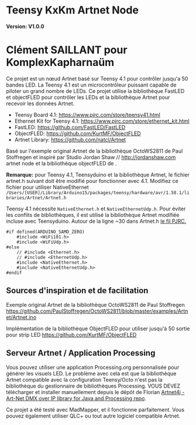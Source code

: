 # Teensy KxKm Artnet Node
**Version: V1.0.0**
# Clément SAILLANT pour KomplexKapharnaüm

Ce projet est un nœud Artnet basé sur Teensy 4.1 pour contrôler jusqu'a 50 bandes LED. La Teensy 4.1 est un microcontrôleur puissant capable de piloter un grand nombre de LEDs. Ce projet utilise la bibliothèque FastLED et objectFLED pour contrôler les LEDs et la bibliothèque Artnet pour recevoir les données Artnet.

* Teensy Board 4.1: https://www.pjrc.com/store/teensy41.html 
* Ethernet Kit for Teensy 4.1: https://www.pjrc.com/store/ethernet_kit.html
* FastLED: https://github.com/FastLED/FastLED
* ObjectFLED: https://github.com/KurtMF/ObjectFLED
* Artnet Library: https://github.com/natcl/Artnet

Basé sur l'exemple original Artnet de la bibliothèque OctoWS2811 de Paul Stoffregen et inspiré par Studio Jordan Shaw // http://jordanshaw.com artnet node et la bibliothèque objectFLED de .

**Remarque:** pour Teensy 4.1, Teensyduino et la bibliothèque Artnet, le fichier artnet.h suivant doit être modifié pour fonctionner avec 4.1.
Modifiez ce fichier pour utiliser NativeEthernet `/Users/[USER]/Library/Arduino15/packages/teensy/hardware/avr/1.58.1/libraries/Artnet/Artnet.h`

Teensy 4.1 nécessite `NativeEthernet.h` et `NativeEthernetUdp.h`.
Pour éviter les conflits de bibliothèques, il est utilisé la bibliothèque Artnet modifiée incluse avec Teensyduino. Autour de la ligne ~30 dans Artnet.h
[le fil PJRC.](https://forum.pjrc.com/index.php?threads/does-the-artnet-library-work-with-the-native-ethernet-library.70064/)

```
#if defined(ARDUINO_SAMD_ZERO)
    #include <WiFi101.h>
    #include <WiFiUdp.h>
#else
    // #include <Ethernet.h>
    // #include <EthernetUdp.h>
    #include <NativeEthernet.h>
    #include <NativeEthernetUdp.h>
#endif
```

## Sources d'inspiration et de facilitation

Exemple original Artnet de la bibliothèque OctoWS2811 de Paul Stoffregen
https://github.com/PaulStoffregen/OctoWS2811/blob/master/examples/Artnet/Artnet.ino

Implémentation de la bibliothèque ObjectFLED pour utiliser jusqu'à 50 sortie pour strip LED
https://github.com/KurtMF/ObjectFLED


## Serveur Artnet / Application Processing
Vous pouvez utiliser une application Processing.org personnalisée pour générer les visuels LED.
Le problème avec cela est que la bibliothèque Artnet compatible avec la configuration Teensy/Octo n'est pas la bibliothèque du gestionnaire de bibliothèques Processing.
VOUS DEVEZ télécharger et installer manuellement depuis le dépôt de Florian [Artnet4j - Art-Net DMX over IP library for Java and Processing repo](https://github.com/cansik/artnet4j).

Ce projet a été testé avec MadMapper, et il fonctionne parfaitement. Vous pouvez également utiliser QLC+ ou tout autre logiciel compatible Artnet.
